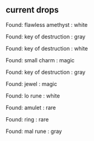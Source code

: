 ## current drops

Found: flawless amethyst : white
Found: key of destruction : gray
Found: key of destruction : white
Found: small charm : magic
Found: key of destruction : gray
Found: jewel : magic
Found: lo rune : white
Found: amulet : rare
Found: ring : rare
Found: mal rune : gray
